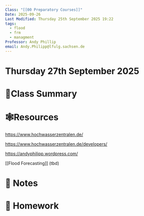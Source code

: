 ```yaml
---
Class: "[[00 Preparatory Courses]]"
Date: 2025-09-26
Last Modified: Thursday 25th September 2025 19:22
tags:
  - flood
  - frm
  - managment
Professor: Andy Phillip
email: Andy.Philipp@lfulg.sachsen.de
---
```

# Thursday 27th September 2025
# 📒Class Summary


# 🕸️Resources

https://www.hochwasserzentralen.de/

https://www.hochwasserzentralen.de/developers/

https://andyphilipp.wordpress.com/

[[Flood Forecasting]] (tbd)
# 📝 Notes


# 📅 Homework


